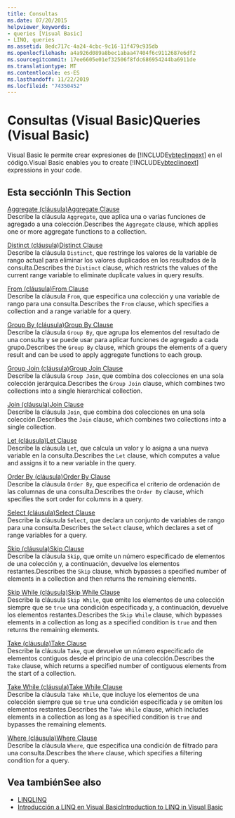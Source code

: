 ```yaml
---
title: Consultas
ms.date: 07/20/2015
helpviewer_keywords:
- queries [Visual Basic]
- LINQ, queries
ms.assetid: 8edc717c-4a24-4cbc-9c16-11f479c935db
ms.openlocfilehash: a4a926d089a8bec1abaa47404f6c9112687e6df2
ms.sourcegitcommit: 17ee6605e01ef32506f8fdc686954244ba6911de
ms.translationtype: MT
ms.contentlocale: es-ES
ms.lasthandoff: 11/22/2019
ms.locfileid: "74350452"
---
```

# <a name="queries-visual-basic"></a><span data-ttu-id="6f451-102">Consultas (Visual Basic)</span><span class="sxs-lookup"><span data-stu-id="6f451-102">Queries (Visual Basic)</span></span>
<span data-ttu-id="6f451-103">Visual Basic le permite crear expresiones de [!INCLUDE[vbteclinqext](~/includes/vbteclinqext-md.md)] en el código.</span><span class="sxs-lookup"><span data-stu-id="6f451-103">Visual Basic enables you to create [!INCLUDE[vbteclinqext](~/includes/vbteclinqext-md.md)] expressions in your code.</span></span>  
  
## <a name="in-this-section"></a><span data-ttu-id="6f451-104">Esta sección</span><span class="sxs-lookup"><span data-stu-id="6f451-104">In This Section</span></span>  
 [<span data-ttu-id="6f451-105">Aggregate (cláusula)</span><span class="sxs-lookup"><span data-stu-id="6f451-105">Aggregate Clause</span></span>](../../../visual-basic/language-reference/queries/aggregate-clause.md)  
 <span data-ttu-id="6f451-106">Describe la cláusula `Aggregate`, que aplica una o varias funciones de agregado a una colección.</span><span class="sxs-lookup"><span data-stu-id="6f451-106">Describes the `Aggregate` clause, which applies one or more aggregate functions to a collection.</span></span>  
  
 [<span data-ttu-id="6f451-107">Distinct (cláusula)</span><span class="sxs-lookup"><span data-stu-id="6f451-107">Distinct Clause</span></span>](../../../visual-basic/language-reference/queries/distinct-clause.md)  
 <span data-ttu-id="6f451-108">Describe la cláusula `Distinct`, que restringe los valores de la variable de rango actual para eliminar los valores duplicados en los resultados de la consulta.</span><span class="sxs-lookup"><span data-stu-id="6f451-108">Describes the `Distinct` clause, which restricts the values of the current range variable to eliminate duplicate values in query results.</span></span>  
  
 [<span data-ttu-id="6f451-109">From (cláusula)</span><span class="sxs-lookup"><span data-stu-id="6f451-109">From Clause</span></span>](../../../visual-basic/language-reference/queries/from-clause.md)  
 <span data-ttu-id="6f451-110">Describe la cláusula `From`, que especifica una colección y una variable de rango para una consulta.</span><span class="sxs-lookup"><span data-stu-id="6f451-110">Describes the `From` clause, which specifies a collection and a range variable for a query.</span></span>  
  
 [<span data-ttu-id="6f451-111">Group By (cláusula)</span><span class="sxs-lookup"><span data-stu-id="6f451-111">Group By Clause</span></span>](../../../visual-basic/language-reference/queries/group-by-clause.md)  
 <span data-ttu-id="6f451-112">Describe la cláusula `Group By`, que agrupa los elementos del resultado de una consulta y se puede usar para aplicar funciones de agregado a cada grupo.</span><span class="sxs-lookup"><span data-stu-id="6f451-112">Describes the `Group By` clause, which groups the elements of a query result and can be used to apply aggregate functions to each group.</span></span>  
  
 [<span data-ttu-id="6f451-113">Group Join (cláusula)</span><span class="sxs-lookup"><span data-stu-id="6f451-113">Group Join Clause</span></span>](../../../visual-basic/language-reference/queries/group-join-clause.md)  
 <span data-ttu-id="6f451-114">Describe la cláusula `Group Join`, que combina dos colecciones en una sola colección jerárquica.</span><span class="sxs-lookup"><span data-stu-id="6f451-114">Describes the `Group Join` clause, which combines two collections into a single hierarchical collection.</span></span>  
  
 [<span data-ttu-id="6f451-115">Join (cláusula)</span><span class="sxs-lookup"><span data-stu-id="6f451-115">Join Clause</span></span>](../../../visual-basic/language-reference/queries/join-clause.md)  
 <span data-ttu-id="6f451-116">Describe la cláusula `Join`, que combina dos colecciones en una sola colección.</span><span class="sxs-lookup"><span data-stu-id="6f451-116">Describes the `Join` clause, which combines two collections into a single collection.</span></span>  
  
 [<span data-ttu-id="6f451-117">Let (cláusula)</span><span class="sxs-lookup"><span data-stu-id="6f451-117">Let Clause</span></span>](../../../visual-basic/language-reference/queries/let-clause.md)  
 <span data-ttu-id="6f451-118">Describe la cláusula `Let`, que calcula un valor y lo asigna a una nueva variable en la consulta.</span><span class="sxs-lookup"><span data-stu-id="6f451-118">Describes the `Let` clause, which computes a value and assigns it to a new variable in the query.</span></span>  
  
 [<span data-ttu-id="6f451-119">Order By (cláusula)</span><span class="sxs-lookup"><span data-stu-id="6f451-119">Order By Clause</span></span>](../../../visual-basic/language-reference/queries/order-by-clause.md)  
 <span data-ttu-id="6f451-120">Describe la cláusula `Order By`, que especifica el criterio de ordenación de las columnas de una consulta.</span><span class="sxs-lookup"><span data-stu-id="6f451-120">Describes the `Order By` clause, which specifies the sort order for columns in a query.</span></span>  
  
 [<span data-ttu-id="6f451-121">Select (cláusula)</span><span class="sxs-lookup"><span data-stu-id="6f451-121">Select Clause</span></span>](../../../visual-basic/language-reference/queries/select-clause.md)  
 <span data-ttu-id="6f451-122">Describe la cláusula `Select`, que declara un conjunto de variables de rango para una consulta.</span><span class="sxs-lookup"><span data-stu-id="6f451-122">Describes the `Select` clause, which declares a set of range variables for a query.</span></span>  
  
 [<span data-ttu-id="6f451-123">Skip (cláusula)</span><span class="sxs-lookup"><span data-stu-id="6f451-123">Skip Clause</span></span>](../../../visual-basic/language-reference/queries/skip-clause.md)  
 <span data-ttu-id="6f451-124">Describe la cláusula `Skip`, que omite un número especificado de elementos de una colección y, a continuación, devuelve los elementos restantes.</span><span class="sxs-lookup"><span data-stu-id="6f451-124">Describes the `Skip` clause, which bypasses a specified number of elements in a collection and then returns the remaining elements.</span></span>  
  
 [<span data-ttu-id="6f451-125">Skip While (cláusula)</span><span class="sxs-lookup"><span data-stu-id="6f451-125">Skip While Clause</span></span>](../../../visual-basic/language-reference/queries/skip-while-clause.md)  
 <span data-ttu-id="6f451-126">Describe la cláusula `Skip While`, que omite los elementos de una colección siempre que se `true` una condición especificada y, a continuación, devuelve los elementos restantes.</span><span class="sxs-lookup"><span data-stu-id="6f451-126">Describes the `Skip While` clause, which bypasses elements in a collection as long as a specified condition is `true` and then returns the remaining elements.</span></span>  
  
 [<span data-ttu-id="6f451-127">Take (cláusula)</span><span class="sxs-lookup"><span data-stu-id="6f451-127">Take Clause</span></span>](../../../visual-basic/language-reference/queries/take-clause.md)  
 <span data-ttu-id="6f451-128">Describe la cláusula `Take`, que devuelve un número especificado de elementos contiguos desde el principio de una colección.</span><span class="sxs-lookup"><span data-stu-id="6f451-128">Describes the `Take` clause, which returns a specified number of contiguous elements from the start of a collection.</span></span>  
  
 [<span data-ttu-id="6f451-129">Take While (cláusula)</span><span class="sxs-lookup"><span data-stu-id="6f451-129">Take While Clause</span></span>](../../../visual-basic/language-reference/queries/take-while-clause.md)  
 <span data-ttu-id="6f451-130">Describe la cláusula `Take While`, que incluye los elementos de una colección siempre que se `true` una condición especificada y se omiten los elementos restantes.</span><span class="sxs-lookup"><span data-stu-id="6f451-130">Describes the `Take While` clause, which includes elements in a collection as long as a specified condition is `true` and bypasses the remaining elements.</span></span>  
  
 [<span data-ttu-id="6f451-131">Where (cláusula)</span><span class="sxs-lookup"><span data-stu-id="6f451-131">Where Clause</span></span>](../../../visual-basic/language-reference/queries/where-clause.md)  
 <span data-ttu-id="6f451-132">Describe la cláusula `Where`, que especifica una condición de filtrado para una consulta.</span><span class="sxs-lookup"><span data-stu-id="6f451-132">Describes the `Where` clause, which specifies a filtering condition for a query.</span></span>  
  
## <a name="see-also"></a><span data-ttu-id="6f451-133">Vea también</span><span class="sxs-lookup"><span data-stu-id="6f451-133">See also</span></span>

- [<span data-ttu-id="6f451-134">LINQ</span><span class="sxs-lookup"><span data-stu-id="6f451-134">LINQ</span></span>](../../../visual-basic/programming-guide/language-features/linq/index.md)
- [<span data-ttu-id="6f451-135">Introducción a LINQ en Visual Basic</span><span class="sxs-lookup"><span data-stu-id="6f451-135">Introduction to LINQ in Visual Basic</span></span>](../../../visual-basic/programming-guide/language-features/linq/introduction-to-linq.md)
